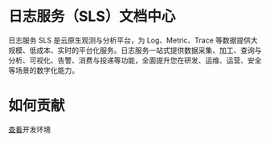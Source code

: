 # 日志服务（SLS）文档中心
日志服务 SLS 是云原生观测与分析平台，为 Log、Metric、Trace 等数据提供大规模、低成本、实时的平台化服务。日志服务一站式提供数据采集、加工、查询与分析、可视化、告警、消费与投递等功能，全面提升您在研发、运维、运营、安全等场景的数字化能力。

# 如何贡献
[查看](https://github.com/aliyun-sls/sls-doc/blob/main/src/dev/env.md)开发环境